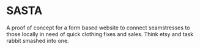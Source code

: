 # SASTA
A proof of concept for a form based website to connect seamstresses to those locally in need of quick clothing fixes and sales. Think etsy and task rabbit smashed into one. 
